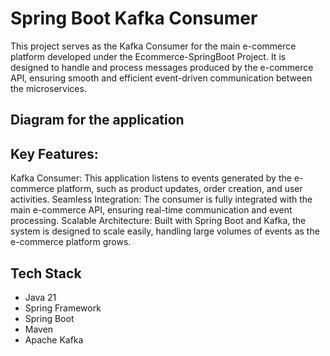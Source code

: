 # Spring Boot Kafka Consumer

This project serves as the Kafka Consumer for the main e-commerce platform developed under the Ecommerce-SpringBoot Project. It is designed to handle and process messages produced by the e-commerce API, ensuring smooth and efficient event-driven communication between the microservices.

## Diagram for the application


## Key Features:
Kafka Consumer: This application listens to events generated by the e-commerce platform, such as product updates, order creation, and user activities.
Seamless Integration: The consumer is fully integrated with the main e-commerce API, ensuring real-time communication and event processing.
Scalable Architecture: Built with Spring Boot and Kafka, the system is designed to scale easily, handling large volumes of events as the e-commerce platform grows.


## Tech Stack
* Java 21
* Spring Framework
* Spring Boot
* Maven
* Apache Kafka
